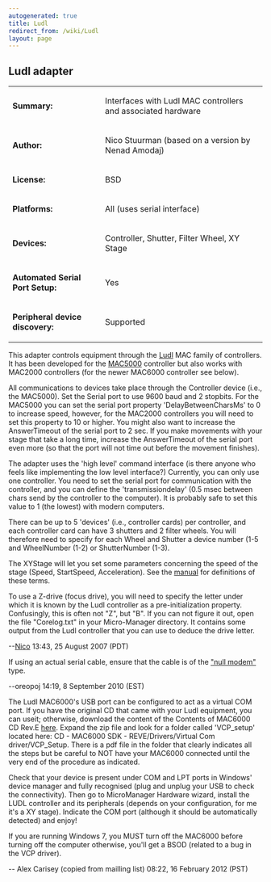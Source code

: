 ```yaml
---
autogenerated: true
title: Ludl
redirect_from: /wiki/Ludl
layout: page
---
```


## Ludl adapter

<table>
<tr>
<td markdown="1">

**Summary:**

</td>
<td markdown="1">

Interfaces with Ludl MAC controllers and associated hardware

</td>
</tr>
<tr>
<td markdown="1">

**Author:**

</td>
<td markdown="1">

Nico Stuurman (based on a version by Nenad Amodaj)

</td>
</tr>
<tr>
<td markdown="1">

**License:**

</td>
<td markdown="1">

BSD

</td>
</tr>
<tr>
<td markdown="1">

**Platforms:**

</td>
<td markdown="1">

All (uses serial interface)

</td>
</tr>
<tr>
<td markdown="1">

**Devices:**

</td>
<td markdown="1">

Controller, Shutter, Filter Wheel, XY Stage

</td>
</tr>
<tr>
<td markdown="1">

<b>Automated Serial Port Setup:</b>

</td>
<td markdown="1">

Yes

</td>
</tr>
<tr>
<td markdown="1">

<b>Peripheral device discovery:</b>

</td>
<td markdown="1">

Supported

</td>
</tr>
</table>

This adapter controls equipment through the [Ludl](http://www.ludl.com/)
MAC family of controllers. It has been developed for the
[MAC5000](http://www.ludl.com/pageDisplay.aspx?menumode=BIO&PageReq=MAC5000)
controller but also works with MAC2000 controllers (for the newer
MAC6000 controller see below).

All communications to devices take place through the Controller device
(i.e., the MAC5000). Set the Serial port to use 9600 baud and 2
stopbits. For the MAC5000 you can set the serial port property
'DelayBetweenCharsMs' to 0 to increase speed, however, for the MAC2000
controllers you will need to set this property to 10 or higher. You
might also want to increase the AnswerTimeout of the serial port to 2
sec. If you make movements with your stage that take a long time,
increase the AnswerTimeout of the serial port even more (so that the
port will not time out before the movement finishes).

The adapter uses the 'high level' command interface (is there anyone who
feels like implementing the low level interface?) Currently, you can
only use one controller. You need to set the serial port for
communication with the controller, and you can define the
'transmissiondelay' (0.5 msec between chars send by the controller to
the computer). It is probably safe to set this value to 1 (the lowest)
with modern computers.

There can be up to 5 'devices' (i.e., controller cards) per controller,
and each controller card can have 3 shutters and 2 filter wheels. You
will therefore need to specify for each Wheel and Shutter a device
number (1-5 and WheelNumber (1-2) or ShutterNumber (1-3).

The XYStage will let you set some parameters concerning the speed of the
stage (Speed, StartSpeed, Acceleration). See the
[manual](http://www.ludl.com/DocLib.aspx) for definitions of these
terms.

To use a Z-drive (focus drive), you will need to specify the letter
under which it is known by the Ludl controller as a pre-initialization
property. Confusingly, this is often not "Z", but "B". If you can not
figure it out, open the file "Corelog.txt" in your Micro-Manager
directory. It contains some output from the Ludl controller that you can
use to deduce the drive letter.

--[Nico](/users/Nico) 13:43, 25 August 2007 (PDT)

If using an actual serial cable, ensure that the cable is of the ["null
modem"](http://en.wikipedia.org/wiki/Null_modem) type.

--oreopoj 14:19, 8 September 2010 (EST)

The Ludl MAC6000's USB port can be configured to act as a virtual COM
port. If you have the original CD that came with your Ludl equipment,
you can useit; otherwise, download the content of the Contents of
MAC6000 CD Rev.E [here](http://www.ludl.com/Downloads.aspx). Expand the
zip file and look for a folder called 'VCP\_setup' located here: CD -
MAC6000 SDK - REVE/Drivers/Virtual Com driver/VCP\_Setup. There is a pdf
file in the folder that clearly indicates all the steps but be careful
to NOT have your MAC6000 connected until the very end of the procedure
as indicated.

Check that your device is present under COM and LPT ports in Windows'
device manager and fully recognised (plug and unplug your USB to check
the connectivity). Then go to MicroManager Hardware wizard, install the
LUDL controller and its peripherals (depends on your configuration, for
me it's a XY stage). Indicate the COM port (although it should be
automatically detected) and enjoy!

If you are running Windows 7, you MUST turn off the MAC6000 before
turning off the computer otherwise, you'll get a BSOD (related to a bug
in the VCP driver).

-- Alex Carisey (copied from mailling list) 08:22, 16 February 2012
(PST)

